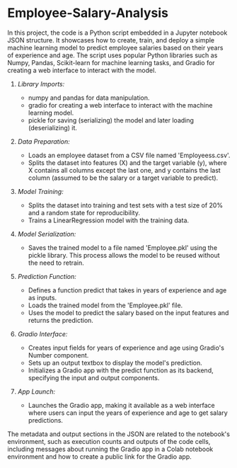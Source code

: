 # Employee-Salary-Analysis

In this project, the code is a Python script embedded in a Jupyter notebook JSON structure. It showcases how to create, train, and deploy a simple machine learning model to predict employee salaries based on their years of experience and age. The script uses popular Python libraries such as Numpy, Pandas, Scikit-learn for machine learning tasks, and Gradio for creating a web interface to interact with the model.

1. *Library Imports:*
   - numpy and pandas for data manipulation.
   - gradio for creating a web interface to interact with the machine learning model.
   - pickle for saving (serializing) the model and later loading (deserializing) it.

2. *Data Preparation:*
   - Loads an employee dataset from a CSV file named 'Employeess.csv'.
   - Splits the dataset into features (X) and the target variable (y), where X contains all columns except the last one, and y contains the last column (assumed to be the salary or a target variable to predict).

3. *Model Training:*
   - Splits the dataset into training and test sets with a test size of 20% and a random state for reproducibility.
   - Trains a LinearRegression model with the training data.

4. *Model Serialization:*
   - Saves the trained model to a file named 'Employee.pkl' using the pickle library. This process allows the model to be reused without the need to retrain.

5. *Prediction Function:*
   - Defines a function predict that takes in years of experience and age as inputs.
   - Loads the trained model from the 'Employee.pkl' file.
   - Uses the model to predict the salary based on the input features and returns the prediction.

6. *Gradio Interface:*
   - Creates input fields for years of experience and age using Gradio's Number component.
   - Sets up an output textbox to display the model's prediction.
   - Initializes a Gradio app with the predict function as its backend, specifying the input and output components.

7. *App Launch:*
   - Launches the Gradio app, making it available as a web interface where users can input the years of experience and age to get salary predictions.

The metadata and output sections in the JSON are related to the notebook's environment, such as execution counts and outputs of the code cells, including messages about running the Gradio app in a Colab notebook environment and how to create a public link for the Gradio app.
